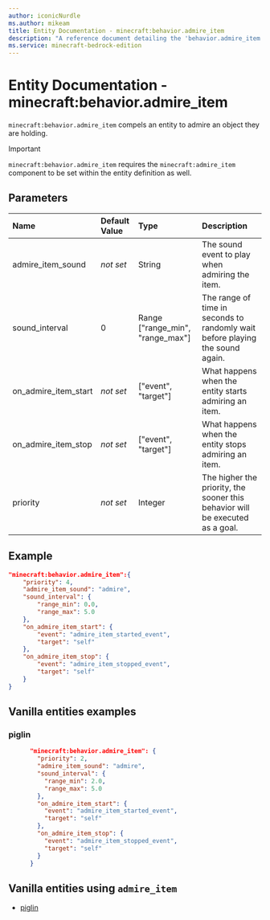 ```yaml
---
author: iconicNurdle
ms.author: mikeam
title: Entity Documentation - minecraft:behavior.admire_item
description: "A reference document detailing the 'behavior.admire_item' entity goal"
ms.service: minecraft-bedrock-edition
---
```


# Entity Documentation - minecraft:behavior.admire_item

`minecraft:behavior.admire_item` compels an entity to admire an object they are holding.

>[!IMPORTANT]
> `minecraft:behavior.admire_item` requires the `minecraft:admire_item` component to be set within the entity definition as well.

## Parameters

|Name |Default Value  |Type  |Description  |
|:----------|:----------|:----------|:----------|
|admire_item_sound|*not set* |String |The sound event to play when admiring the item. |
|sound_interval|0 |Range ["range_min", "range_max"] |The range of time in seconds to randomly wait before playing the sound again. |
|on_admire_item_start|*not set* | ["event", "target"] |What happens when the entity starts admiring an item. |
|on_admire_item_stop|*not set* | ["event", "target"] |What happens when the entity stops admiring an item. |
|priority|*not set*|Integer|The higher the priority, the sooner this behavior will be executed as a goal.|

## Example

```json
"minecraft:behavior.admire_item":{
    "priority": 4,
    "admire_item_sound": "admire",
    "sound_interval": {
        "range_min": 0.0,
        "range_max": 5.0
    },
    "on_admire_item_start": {
        "event": "admire_item_started_event",
        "target": "self"
    },
    "on_admire_item_stop": {
        "event": "admire_item_stopped_event",
        "target": "self"
    }
}
```

## Vanilla entities examples

### piglin

```json
      "minecraft:behavior.admire_item": {
        "priority": 2,
        "admire_item_sound": "admire",
        "sound_interval": {
          "range_min": 2.0,
          "range_max": 5.0
        },
        "on_admire_item_start": {
          "event": "admire_item_started_event",
          "target": "self"
        },
        "on_admire_item_stop": {
          "event": "admire_item_stopped_event",
          "target": "self"
        }
      }
```

## Vanilla entities using `admire_item`

- [piglin](../../../../Source/VanillaBehaviorPack_Snippets/entities/piglin.md)
